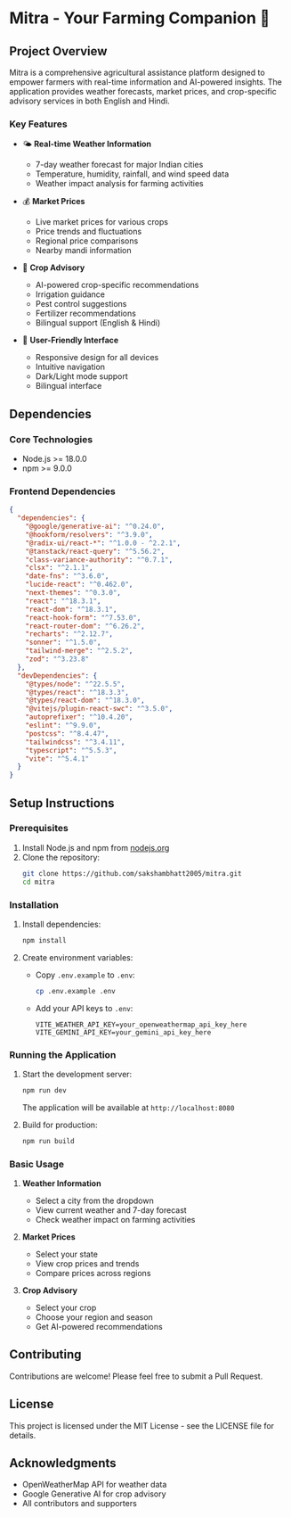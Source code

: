 # Mitra - Your Farming Companion 🌾

## Project Overview

Mitra is a comprehensive agricultural assistance platform designed to empower farmers with real-time information and AI-powered insights. The application provides weather forecasts, market prices, and crop-specific advisory services in both English and Hindi.

### Key Features

- 🌤️ **Real-time Weather Information**
  - 7-day weather forecast for major Indian cities
  - Temperature, humidity, rainfall, and wind speed data
  - Weather impact analysis for farming activities

- 💰 **Market Prices**
  - Live market prices for various crops
  - Price trends and fluctuations
  - Regional price comparisons
  - Nearby mandi information

- 🌱 **Crop Advisory**
  - AI-powered crop-specific recommendations
  - Irrigation guidance
  - Pest control suggestions
  - Fertilizer recommendations
  - Bilingual support (English & Hindi)

- 📱 **User-Friendly Interface**
  - Responsive design for all devices
  - Intuitive navigation
  - Dark/Light mode support
  - Bilingual interface

## Dependencies

### Core Technologies
- Node.js >= 18.0.0
- npm >= 9.0.0

### Frontend Dependencies
```json
{
  "dependencies": {
    "@google/generative-ai": "^0.24.0",
    "@hookform/resolvers": "^3.9.0",
    "@radix-ui/react-*": "^1.0.0 - ^2.2.1",
    "@tanstack/react-query": "^5.56.2",
    "class-variance-authority": "^0.7.1",
    "clsx": "^2.1.1",
    "date-fns": "^3.6.0",
    "lucide-react": "^0.462.0",
    "next-themes": "^0.3.0",
    "react": "^18.3.1",
    "react-dom": "^18.3.1",
    "react-hook-form": "^7.53.0",
    "react-router-dom": "^6.26.2",
    "recharts": "^2.12.7",
    "sonner": "^1.5.0",
    "tailwind-merge": "^2.5.2",
    "zod": "^3.23.8"
  },
  "devDependencies": {
    "@types/node": "^22.5.5",
    "@types/react": "^18.3.3",
    "@types/react-dom": "^18.3.0",
    "@vitejs/plugin-react-swc": "^3.5.0",
    "autoprefixer": "^10.4.20",
    "eslint": "^9.9.0",
    "postcss": "^8.4.47",
    "tailwindcss": "^3.4.11",
    "typescript": "^5.5.3",
    "vite": "^5.4.1"
  }
}
```

## Setup Instructions

### Prerequisites
1. Install Node.js and npm from [nodejs.org](https://nodejs.org/)
2. Clone the repository:
   ```bash
   git clone https://github.com/sakshambhatt2005/mitra.git
   cd mitra
   ```

### Installation
1. Install dependencies:
   ```bash
   npm install
   ```

2. Create environment variables:
   - Copy `.env.example` to `.env`:
     ```bash
     cp .env.example .env
     ```
   - Add your API keys to `.env`:
     ```
     VITE_WEATHER_API_KEY=your_openweathermap_api_key_here
     VITE_GEMINI_API_KEY=your_gemini_api_key_here
     ```

### Running the Application
1. Start the development server:
   ```bash
   npm run dev
   ```
   The application will be available at `http://localhost:8080`

2. Build for production:
   ```bash
   npm run build
   ```

### Basic Usage
1. **Weather Information**
   - Select a city from the dropdown
   - View current weather and 7-day forecast
   - Check weather impact on farming activities

2. **Market Prices**
   - Select your state
   - View crop prices and trends
   - Compare prices across regions

3. **Crop Advisory**
   - Select your crop
   - Choose your region and season
   - Get AI-powered recommendations

## Contributing
Contributions are welcome! Please feel free to submit a Pull Request.

## License
This project is licensed under the MIT License - see the LICENSE file for details.

## Acknowledgments
- OpenWeatherMap API for weather data
- Google Generative AI for crop advisory
- All contributors and supporters
